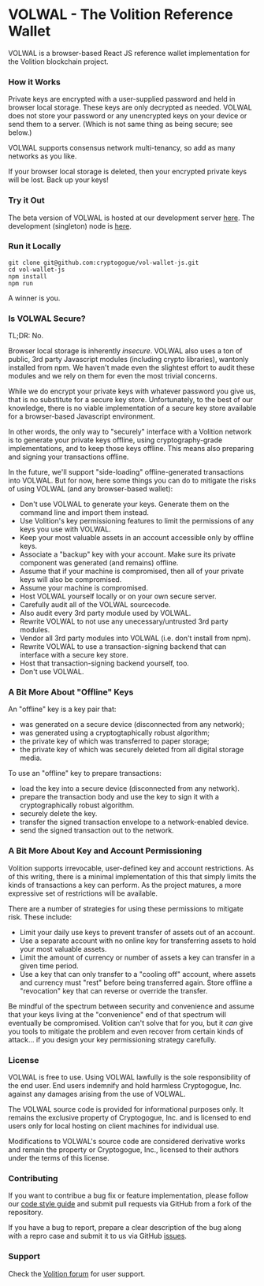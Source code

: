 # VOLWAL - The Volition Reference Wallet

VOLWAL is a browser-based React JS reference wallet implementation for the Volition blockchain project.

### How it Works

Private keys are encrypted with a user-supplied password and held in browser local storage. These keys are only decrypted as needed. VOLWAL does not store your password or any unencrypted keys on your device or send them to a server. (Which is not same thing as being secure; see below.)

VOLWAL supports consensus network multi-tenancy, so add as many networks as you like.

If your browser local storage is deleted, then your encrypted private keys will be lost. Back up your keys!

### Try it Out

The beta version of VOLWAL is hosted at our development server [here](https://volwal.pancakehermit.com). The development (singleton) node is [here](https://volition-node.pancakehermit.com).

### Run it Locally

```
git clone git@github.com:cryptogogue/vol-wallet-js.git
cd vol-wallet-js
npm install
npm run
```

A winner is you.

### Is VOLWAL Secure?

TL;DR: No.

Browser local storage is inherently *insecure*. VOLWAL also uses a ton of public, 3rd party Javascript modules (including crypto libraries), wantonly installed from npm. We haven't made even the slightest effort to audit these modules and we rely on them for even the most trivial concerns.

While we do encrypt your private keys with whatever password you give us, that is no substitute for a secure key store. Unfortunately, to the best of our knowledge, there is no viable implementation of a secure key store available for a browser-based Javascript environment.

In other words, the only way to "securely" interface with a Volition network is to generate your private keys offline, using cryptography-grade implementations, and to keep those keys offline. This means also preparing and signing your transactions offline.

In the future, we'll support "side-loading" offline-generated transactions into VOLWAL. But for now, here some things you can do to mitigate the risks of using VOLWAL (and any browser-based wallet):

- Don't use VOLWAL to generate your keys. Generate them on the command line and import them instead.
- Use Volition's key permissioning features to limit the permissions of any keys you use with VOLWAL.
- Keep your most valuable assets in an account accessible only by offline keys.
- Associate a "backup" key with your account. Make sure its private component was generated (and remains) offline.
- Assume that if your machine is compromised, then all of your private keys will also be compromised.
- Assume your machine is compromised.
- Host VOLWAL yourself locally or on your own secure server.
- Carefully audit all of the VOLWAL sourcecode.
- Also audit every 3rd party module used by VOLWAL.
- Rewrite VOLWAL to not use any unecessary/untrusted 3rd party modules.
- Vendor all 3rd party modules into VOLWAL (i.e. don't install from npm).
- Rewrite VOLWAL to use a transaction-signing backend that can interface with a secure key store.
- Host that transaction-signing backend yourself, too.
- Don't use VOLWAL.

### A Bit More About "Offline" Keys

An "offline" key is a key pair that:
- was generated on a secure device (disconnected from any network);
- was generated using a cryptogtaphically robust algorithm;
- the private key of which was transferred to paper storage;
- the private key of which was securely deleted from all digital storage media.

To use an "offline" key to prepare transactions:
- load the key into a secure device (disconnected from any network).
- prepare the transaction body and use the key to sign it with a cryptographically robust algorithm.
- securely delete the key.
- transfer the signed transaction envelope to a network-enabled device.
- send the signed transaction out to the network.

### A Bit More About Key and Account Permissioning

Volition supports irrevocable, user-defined key and account restrictions. As of this writing, there is a minimal implementation of this that simply limits the kinds of transactions a key can perform. As the project matures, a more expressive set of restrictions will be available.

There are a number of strategies for using these permissions to mitigate risk. These include:
- Limit your daily use keys to prevent transfer of assets out of an account.
- Use a separate account with no online key for transferring assets to hold your most valuable assets.
- Limit the amount of currency or number of assets a key can transfer in a given time period.
- Use a key that can only transfer to a "cooling off" account, where assets and currency must "rest" before being transferred again. Store offline a "revocation" key that can reverse or override the transfer.

Be mindful of the spectrum between security and convenience and assume that your keys living at the "convenience" end of that spectrum will eventually be compromised. Volition can't solve that for you, but it *can* give you tools to mitigate the problem and even recover from certain kinds of attack... if you design your key permissioning strategy carefully.

### License

VOLWAL is free to use. Using VOLWAL lawfully is the sole responsibility of the end user. End users indemnify and hold harmless Cryptogogue, Inc. against any damages arising from the use of VOLWAL.

The VOLWAL source code is provided for informational purposes only. It remains the exclusive property of Cryptogogue, Inc. and is licensed to end users only for local hosting on client machines for individual use.

Modifications to VOLWAL's source code are considered derivative works and remain the property or Cryptogogue, Inc., licensed to their authors under the terms of this license.

### Contributing

If you want to contribue a bug fix or feature implementation, please follow our [code style guide](docs/js-code-style-guide.md) and submit pull requests via GitHub from a fork of the repository.

If you have a bug to report, prepare a clear description of the bug along with a repro case and submit it to us via GitHub [issues](https://github.com/cryptogogue/vol-wallet-js/issues).

### Support

Check the [Volition forum](https://community.volitionccg.com/) for user support.
